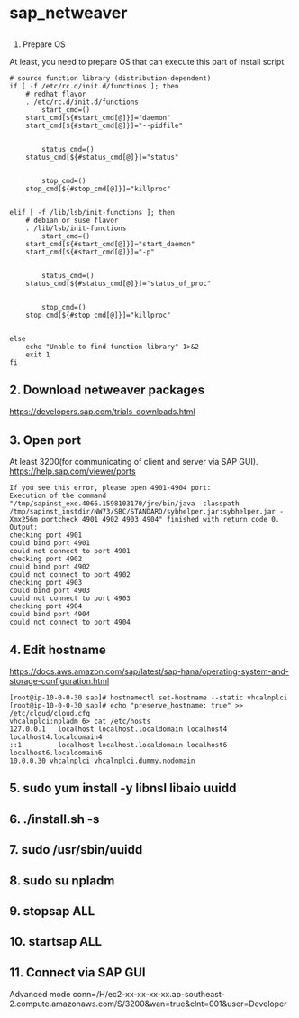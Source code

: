 # sap_netweaver

## 
1. Prepare OS

At least, you need to prepare OS that can execute this part of install script.

    # source function library (distribution-dependent)
    if [ -f /etc/rc.d/init.d/functions ]; then
        # redhat flavor
        . /etc/rc.d/init.d/functions
            start_cmd=()
        start_cmd[${#start_cmd[@]}]="daemon"
        start_cmd[${#start_cmd[@]}]="--pidfile"


            status_cmd=()
        status_cmd[${#status_cmd[@]}]="status"


            stop_cmd=()
        stop_cmd[${#stop_cmd[@]}]="killproc"


    elif [ -f /lib/lsb/init-functions ]; then
        # debian or suse flavor
        . /lib/lsb/init-functions
            start_cmd=()
        start_cmd[${#start_cmd[@]}]="start_daemon"
        start_cmd[${#start_cmd[@]}]="-p"


            status_cmd=()
        status_cmd[${#status_cmd[@]}]="status_of_proc"


            stop_cmd=()
        stop_cmd[${#stop_cmd[@]}]="killproc"


    else
        echo "Unable to find function library" 1>&2
        exit 1
    fi
    
## 2. Download netweaver packages
https://developers.sap.com/trials-downloads.html

## 3. Open port
At least 3200(for communicating of client and server via SAP GUI).  https://help.sap.com/viewer/ports 

    If you see this error, please open 4901-4904 port:
    Execution of the command "/tmp/sapinst_exe.4066.1598103170/jre/bin/java -classpath /tmp/sapinst_instdir/NW73/SBC/STANDARD/sybhelper.jar:sybhelper.jar -Xmx256m portcheck 4901 4902 4903 4904" finished with return code 0. Output:
    checking port 4901
    could bind port 4901
    could not connect to port 4901
    checking port 4902
    could bind port 4902
    could not connect to port 4902
    checking port 4903
    could bind port 4903
    could not connect to port 4903
    checking port 4904
    could bind port 4904
    could not connect to port 4904

## 4. Edit hostname
https://docs.aws.amazon.com/sap/latest/sap-hana/operating-system-and-storage-configuration.html

    [root@ip-10-0-0-30 sap]# hostnamectl set-hostname --static vhcalnplci
    [root@ip-10-0-0-30 sap]# echo "preserve_hostname: true" >> /etc/cloud/cloud.cfg
    vhcalnplci:npladm 6> cat /etc/hosts
    127.0.0.1   localhost localhost.localdomain localhost4 localhost4.localdomain4
    ::1         localhost localhost.localdomain localhost6 localhost6.localdomain6
    10.0.0.30 vhcalnplci vhcalnplci.dummy.nodomain
    
    
## 5. sudo yum install -y libnsl libaio uuidd 

## 6. ./install.sh -s

## 7. sudo /usr/sbin/uuidd

## 8. sudo su npladm

## 9. stopsap ALL

## 10. startsap ALL

## 11. Connect via SAP GUI

Advanced mode
    conn=/H/ec2-xx-xx-xx-xx.ap-southeast-2.compute.amazonaws.com/S/3200&wan=true&clnt=001&user=Developer

